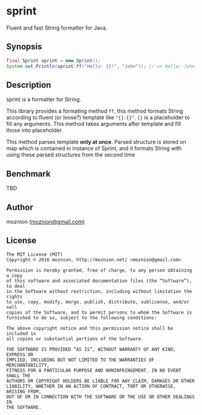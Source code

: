 sprint
=============

Fluent and fast String formatter for Java.

Synopsis
---

```java
final Sprint sprint = new Sprint();
System.out.Println(sprint.ff("Hello: {}!", "John")); // => Hello: John!
```

Description
--

sprint is a formatter for String.

This library provides a formating method `ff`,
this method formats String according to fluent (or loose?) template like `"{}:{}"`.
`{}` is a placeholder to fill any arguments.
This method takes arguments after template and fill those into placeholder.

This method parses template __only at once__.
Parsed structure is stored on map which is contained in instance of Sprint,
and it formats String with using these parsed structures from the second time

Benchmark
---

TBD

Author
--

moznion (<moznion@gmail.com>)

License
--

```
The MIT License (MIT)
Copyright © 2016 moznion, http://moznion.net/ <moznion@gmail.com>

Permission is hereby granted, free of charge, to any person obtaining a copy
of this software and associated documentation files (the “Software”), to deal
in the Software without restriction, including without limitation the rights
to use, copy, modify, merge, publish, distribute, sublicense, and/or sell
copies of the Software, and to permit persons to whom the Software is
furnished to do so, subject to the following conditions:

The above copyright notice and this permission notice shall be included in
all copies or substantial portions of the Software.

THE SOFTWARE IS PROVIDED “AS IS”, WITHOUT WARRANTY OF ANY KIND, EXPRESS OR
IMPLIED, INCLUDING BUT NOT LIMITED TO THE WARRANTIES OF MERCHANTABILITY,
FITNESS FOR A PARTICULAR PURPOSE AND NONINFRINGEMENT. IN NO EVENT SHALL THE
AUTHORS OR COPYRIGHT HOLDERS BE LIABLE FOR ANY CLAIM, DAMAGES OR OTHER
LIABILITY, WHETHER IN AN ACTION OF CONTRACT, TORT OR OTHERWISE, ARISING FROM,
OUT OF OR IN CONNECTION WITH THE SOFTWARE OR THE USE OR OTHER DEALINGS IN
THE SOFTWARE.
```


